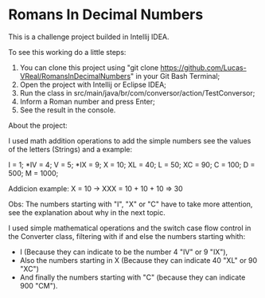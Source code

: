 # Romans In Decimal Numbers

This is a challenge project builded in Intellij IDEA.

To see this working do a little steps:

1. You can clone this project using "git clone https://github.com/Lucas-VReal/RomansInDecimalNumbers" in your Git Bash Terminal;
2. Open the project with Intellij or Eclipse IDEA;
3. Run the class in src/main/java/br/com/conversor/action/TestConversor;
4. Inform a Roman number and press Enter;
5. See the result in the console.

About the project:

I used math addition operations to add the simple numbers see the values of the letters (Strings) and a example:

I = 1;
*IV = 4;
V = 5;
*IX = 9;
X = 10;
XL = 40;
L = 50;
XC = 90;
C = 100;
D = 500;
M = 1000;

Addicion example: X = 10 -> XXX = 10 + 10 + 10 => 30

Obs: The numbers starting with "I", "X" or "C" have to take more attention, see the explanation about why in the next topic.

I used simple mathematical operations and the switch case flow control in the Converter class, filtering with if and else the numbers starting whith:

- I (Because they can indicate to be the number 4 "IV" or 9 "IX"),
- Also the numbers starting in X (Because they can indicate 40 "XL" or 90 "XC")
- And finally the numbers starting with "C" (because they can indicate 900 "CM"). 
